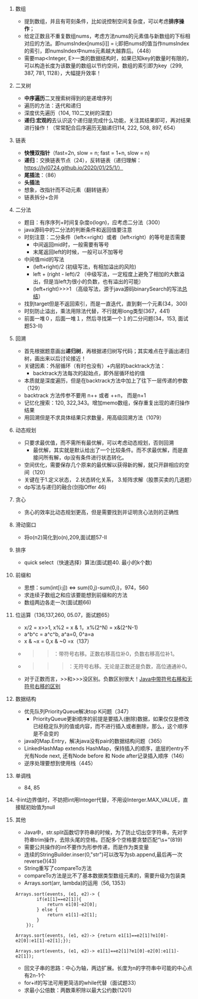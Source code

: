 1. 数组
    + 提到数组，并且有苛刻条件，比如说控制空间复杂度，可以考虑**排序操作**；
    + 给定正数且不重复数组nums，考虑方法nums的元素值与新数组的下标相对应的方法。即numsIndex[nums[i]] = i;即把nums的值当作numsIndex的索引，即numsIndex中nums元素越大越靠后。（448）
    + 需要map<Integer, E>一类的数据结构时，如果已知key的数量时有限的，可以构造长度为该数量的数组以节约空间，数组的索引即为key（299, 387, 781, 1128），大幅提升效率！

1. 二叉树
    + **中序遍历**二叉搜索树得到的是递增序列
    + 遍历的方法：迭代和递归
    + 深度优先遍历（104, 110二叉树的深度）
    + **递归**:**宏观的**去认识这个递归是完成什么功能，关注其结果即可，再对结果进行操作！（常常配合后序遍历无脑递归114, 222, 508, 897, 654）

1. 链表
    + **快慢双指针**（fast=2n, slow = n; fast = 1+n, slow = n)
    + **递归**：交换链表节点（24），反转链表（递归理解：https://lyl0724.github.io/2020/01/25/1/）
    + **尾插法**：（86）
    + **头插法**
    + 想象，改指针而不动元素（翻转链表）
    + 链表拆分+合并

1. 二分法
    + 题目：有序序列+时间复杂度o(logn)，应考虑二分法（300）
    + java源码中的二分法的判断条件和返回值要注意
    + 时刻注意：二分条件（left<=right）或者（left<right）的等号是否需要
        + 中间返回mid时，一般需要有等号
        + 末尾返回left的时候，一般可以不加等号
    + 中间值mid的写法
        + (left+right)/2 (初级写法，有相加溢出的风险)
        + left + (right - left)/2 （中级写法，一定程度上避免了相加的大数溢出，但是当left为很小的负数，也有溢出的可能）
        + (left+right)>>>1 （高级写法，源于java源码binarySearch的写法[总结](https://leetcode-cn.com/problems/guess-number-higher-or-lower/solution/shi-fen-hao-yong-de-er-fen-cha-zhao-fa-mo-ban-pyth/)）
    + 找到target但是不返回索引，而是一直迭代，直到剩一个元素(34，300)
    + 时刻防止溢出，乘法用除法代替，不行就用long类型(367，441)
    + 前面一堆０，后面一堆１，然后寻找第一个１的二分问题(34，153, 面试题53-II)

1. 回溯
    + 首先根据题意画出**递归树**，再根据递归树写代码；其实难点在于画出递归树，画出来以后讨论接近！
    + 关键因素：外层循环（有时也没有）+内层的backtrack方法：
        + backtrack方法每次的起始点，即外层循环给的值
    + 本质就是深度遍历，但是在backtrack方法中加上了往下一层传递的参数（129）
    + backtrack 方法传参不要用 n++ 或者 ++n， 而是n+1
    + 记忆化搜索：120, 322,343。增加memo数组，保存重复出现的递归操作结果
    + 用回溯但是不求具体结果只求数量，用高级回溯方法（1079）

1. 动态规划
    + 只要求最优值，而不需所有最优解，可以考虑动态规划，否则回溯
        + 最优解，其实就是默认给出了一个比较条件。而不求最优解，而是直接问所有解，dp没有条件进行状态转化。
    + 空间优化，需要保存几个原来的最优解以获得新的解，就只开辟相应的空间（120）
    + 关键在于1.定义状态， 2.状态转化关系， 3.矩阵求解（股票买卖的几道题）
    + dp写法与递归的融合(剑指Offer 46)

1. 贪心
    + 贪心的效率比动态规划更高，但是需要找到并证明贪心法则的正确性

1. 滑动窗口
    + 将o(n2)简化到o(n),209,面试题57-II

1. 排序
    + quick select（快速选择）算法(面试题40. 最小的k个数)

1. 前缀和
    + 思想：sum(int[i:j]) <=> sum(0,j)-sum(0,i)，974，560
    + 求连续子数组之和应该要能想到前缀和的方法
    + 数组两边各走一次(面试题66)

1. 位运算（136,137,260, 05.07，面试题65）
    + x/2 = x>>1, x%2 = x & 1，x%(2^N) = x&(2^N-1)
    + a^b^c = a^c^b, a^a=0, 0^a=a
    + x & ~x = 0,x & ~0 =x（137）
    + >>：带符号右移。正数右移高位补0，负数右移高位补1。
    + >>>：无符号右移。无论是正数还是负数，高位通通补0。
    + 对于正数而言，>>和>>>没区别。负数区别很大！[Java中带符号右移和无符号右移的区别](https://blog.csdn.net/zerolaw/article/details/81081823)

1. 数据结构
    + 优先队列PriorityQueue解决top K问题（347）
        + PriorityQueue更新顺序的前提是要插入(删除)数据，如果仅仅是修改已经稳定队列的值或内容，而不进行插入或者删除，那么，这个顺序是不会变的
    + java的Map.Entry，解决java没有pair的数据结构问题（365）
    + LinkedHashMap extends HashMap，保持插入的顺序，底层的entry不光有Node next, 还有Node before 和 Node after记录插入顺序（146）
    + 逆序处理要想到使用栈（445）

1. 单调栈
    + 84, 85

1. 卡int边界值时，不妨把int用Integer代替，不用设Interger.MAX_VALUE，直接赋初始值为null


1. 其他
    + Java中，str.split函数切字符串的时候，为了防止切出空字符串，先对字符串trim操作，去除头尾的空格。匹配多个空格要贪婪匹配“\\s+”(819)
    + 需要公共操作的int不要作为形参传递，而是作为类变量
    + 连续的StringBuilder.inser(0,"str")可以改写为sb.append,最后再一次reverse()(43)
    + String重写了compareTo方法
    + compareTo方法是比不了基本数据类型数组元素的，需要升级为包装类
    + Arrays.sort(arr, lambda)的运用（56, 1353）
    ```
    Arrays.sort(events, (e1, e2)-> {
            if(e1[1]==e2[1]){
                return e1[0]-e2[0];
            } else {
                return e1[1]-e2[1];
            }
        });

    Arrays.sort(events, (e1, e2)-> {return e1[1]==e2[1]?e1[0]-e2[0]:e1[1]-e2[1];});

    Arrays.sort(events, (e1, e2)-> e1[1]==e2[1]?e1[0]-e2[0]:e1[1]-e2[1]);
    ```
    + 回文子串的思路：中心为轴，两边扩展。长度为n的字符串中可能的中心点有2n-1个
    + for+if的写法可用更简洁的while代替（面试题33）
    + 求最小公倍数：两数乘积除以最大公约数(1201)

